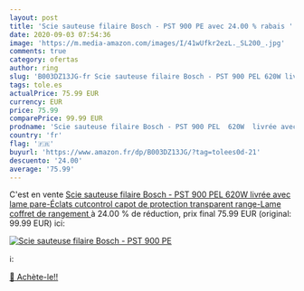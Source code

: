 ```yaml
---
layout: post
title: 'Scie sauteuse filaire Bosch - PST 900 PE avec 24.00 % rabais '
date: 2020-09-03 07:54:36
image: 'https://m.media-amazon.com/images/I/41wUfkr2ezL._SL200_.jpg'
comments: true
category: ofertas
author: ring
slug: 'B003DZ13JG-fr Scie sauteuse filaire Bosch - PST 900 PEL 620W livrée avec...'
tags: tole.es
actualPrice: 75.99 EUR
currency: EUR
price: 75.99
comparePrice: 99.99 EUR
prodname: 'Scie sauteuse filaire Bosch - PST 900 PEL  620W  livrée avec lame  pare-Éclats  cutcontrol  capot de protection transparent  range-Lame  coffret de rangement '
country: 'fr'
flag: '🇫🇷'
buyurl: 'https://www.amazon.fr/dp/B003DZ13JG/?tag=tolees0d-21'
descuento: '24.00'
average: '75.99'
---
```


C'est en vente [Scie sauteuse filaire Bosch - PST 900 PEL  620W  livrée avec lame  pare-Éclats  cutcontrol  capot de protection transparent  range-Lame  coffret de rangement ](https://www.amazon.fr/dp/B003DZ13JG/?tag=tolees0d-21)  à  24.00 % de réduction, prix final  75.99 EUR (original: 99.99 EUR) ici:

[![Scie sauteuse filaire Bosch - PST 900 PE](https://m.media-amazon.com/images/I/41wUfkr2ezL._SL200_.jpg)](https://www.amazon.fr/dp/B003DZ13JG/?tag=tolees0d-21)

ℹ️:


[🛒 Achète-le!!](https://www.amazon.fr/dp/B003DZ13JG/?tag=tolees0d-21)
